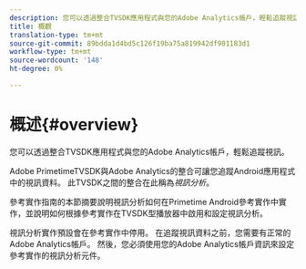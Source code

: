 ```yaml
---
description: 您可以透過整合TVSDK應用程式與您的Adobe Analytics帳戶，輕鬆追蹤視訊。
title: 概觀
translation-type: tm+mt
source-git-commit: 89bdda1d4bd5c126f19ba75a819942df901183d1
workflow-type: tm+mt
source-wordcount: '148'
ht-degree: 0%

---
```



# 概述{#overview}

您可以透過整合TVSDK應用程式與您的Adobe Analytics帳戶，輕鬆追蹤視訊。

Adobe PrimetimeTVSDK與Adobe Analytics的整合可讓您追蹤Android應用程式中的視訊資料。 此TVSDK之間的整合在此稱為&#x200B;*視訊分析*。

參考實作指南的本節摘要說明視訊分析如何在Primetime Android參考實作中實作，並說明如何根據參考實作在TVSDK型播放器中啟用和設定視訊分析。

視訊分析實作預設會在參考實作中停用。 在追蹤視訊資料之前，您需要有正常的Adobe Analytics帳戶。 然後，您必須使用您的Adobe Analytics帳戶資訊來設定參考實作的視訊分析元件。
